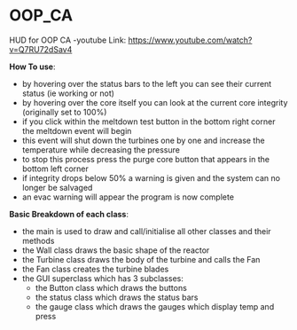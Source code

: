 # OOP_CA
HUD for OOP CA
-youtube Link: https://www.youtube.com/watch?v=Q7RU72dSav4

**How To use**:
 - by hovering over the status bars to the left you can see their current status (ie working or not)
 - by hovering over the core itself you can look at the current core integrity (originally set to 100%)
 - if you click within the meltdown test button in the bottom right corner the meltdown event will begin
 - this event will shut down the turbines one by one and increase the temperature while decreasing the pressure
 - to stop this process press the purge core button that appears in the bottom left corner
 - if integrity drops below 50% a warning is given and the system can no longer be salvaged
 - an evac warning will appear
 the program is now complete

**Basic Breakdown of each class**:
- the main is used to draw and call/initialise all other classes and their methods
- the Wall class draws the basic shape of the reactor
- the Turbine class draws the body of the turbine and calls the Fan
- the Fan class creates the turbine blades
- the GUI superclass which has 3 subclasses:
  - the Button class which draws the buttons
  - the status class which draws the status bars
  - the gauge class which draws the gauges which display temp and press
  

